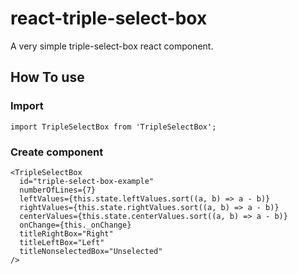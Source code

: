 # react-triple-select-box
A very simple triple-select-box react component.

## How To use

### Import
	import TripleSelectBox from 'TripleSelectBox';

### Create component

	<TripleSelectBox
	  id="triple-select-box-example"
	  numberOfLines={7}
	  leftValues={this.state.leftValues.sort((a, b) => a - b)}
	  rightValues={this.state.rightValues.sort((a, b) => a - b)}
	  centerValues={this.state.centerValues.sort((a, b) => a - b)}
	  onChange={this._onChange}
	  titleRightBox="Right"
	  titleLeftBox="Left"
	  titleNonselectedBox="Unselected"
	/>
